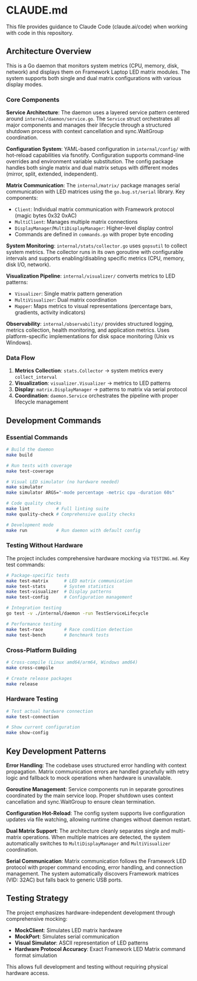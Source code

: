 # CLAUDE.md

This file provides guidance to Claude Code (claude.ai/code) when working with code in this repository.

## Architecture Overview

This is a Go daemon that monitors system metrics (CPU, memory, disk, network) and displays them on Framework Laptop LED matrix modules. The system supports both single and dual matrix configurations with various display modes.

### Core Components

**Service Architecture**: The daemon uses a layered service pattern centered around `internal/daemon/service.go`. The `Service` struct orchestrates all major components and manages their lifecycle through a structured shutdown process with context cancellation and sync.WaitGroup coordination.

**Configuration System**: YAML-based configuration in `internal/config/` with hot-reload capabilities via fsnotify. Configuration supports command-line overrides and environment variable substitution. The config package handles both single matrix and dual matrix setups with different modes (mirror, split, extended, independent).

**Matrix Communication**: The `internal/matrix/` package manages serial communication with LED matrices using the `go.bug.st/serial` library. Key components:

- `Client`: Individual matrix communication with Framework protocol (magic bytes 0x32 0xAC)
- `MultiClient`: Manages multiple matrix connections
- `DisplayManager`/`MultiDisplayManager`: Higher-level display control
- Commands are defined in `commands.go` with proper byte encoding

**System Monitoring**: `internal/stats/collector.go` uses `gopsutil` to collect system metrics. The collector runs in its own goroutine with configurable intervals and supports enabling/disabling specific metrics (CPU, memory, disk I/O, network).

**Visualization Pipeline**: `internal/visualizer/` converts metrics to LED patterns:

- `Visualizer`: Single matrix pattern generation
- `MultiVisualizer`: Dual matrix coordination
- `Mapper`: Maps metrics to visual representations (percentage bars, gradients, activity indicators)

**Observability**: `internal/observability/` provides structured logging, metrics collection, health monitoring, and application metrics. Uses platform-specific implementations for disk space monitoring (Unix vs Windows).

### Data Flow

1. **Metrics Collection**: `stats.Collector` → system metrics every `collect_interval`
2. **Visualization**: `visualizer.Visualizer` → metrics to LED patterns
3. **Display**: `matrix.DisplayManager` → patterns to matrix via serial protocol
4. **Coordination**: `daemon.Service` orchestrates the pipeline with proper lifecycle management

## Development Commands

### Essential Commands

```bash
# Build the daemon
make build

# Run tests with coverage
make test-coverage

# Visual LED simulator (no hardware needed)
make simulator
make simulator ARGS="-mode percentage -metric cpu -duration 60s"

# Code quality checks
make lint          # Full linting suite
make quality-check # Comprehensive quality checks

# Development mode
make run           # Run daemon with default config
```

### Testing Without Hardware

The project includes comprehensive hardware mocking via `TESTING.md`. Key test commands:

```bash
# Package-specific tests
make test-matrix      # LED matrix communication
make test-stats       # System statistics
make test-visualizer  # Display patterns
make test-config      # Configuration management

# Integration testing
go test -v ./internal/daemon -run TestServiceLifecycle

# Performance testing
make test-race        # Race condition detection
make test-bench       # Benchmark tests
```

### Cross-Platform Building

```bash
# Cross-compile (Linux amd64/arm64, Windows amd64)
make cross-compile

# Create release packages
make release
```

### Hardware Testing

```bash
# Test actual hardware connection
make test-connection

# Show current configuration
make show-config
```

## Key Development Patterns

**Error Handling**: The codebase uses structured error handling with context propagation. Matrix communication errors are handled gracefully with retry logic and fallback to mock operations when hardware is unavailable.

**Goroutine Management**: Service components run in separate goroutines coordinated by the main service loop. Proper shutdown uses context cancellation and sync.WaitGroup to ensure clean termination.

**Configuration Hot-Reload**: The config system supports live configuration updates via file watching, allowing runtime changes without daemon restart.

**Dual Matrix Support**: The architecture cleanly separates single and multi-matrix operations. When multiple matrices are detected, the system automatically switches to `MultiDisplayManager` and `MultiVisualizer` coordination.

**Serial Communication**: Matrix communication follows the Framework LED protocol with proper command encoding, error handling, and connection management. The system automatically discovers Framework matrices (VID: 32AC) but falls back to generic USB ports.

## Testing Strategy

The project emphasizes hardware-independent development through comprehensive mocking:

- **MockClient**: Simulates LED matrix hardware
- **MockPort**: Simulates serial communication
- **Visual Simulator**: ASCII representation of LED patterns
- **Hardware Protocol Accuracy**: Exact Framework LED Matrix command format simulation

This allows full development and testing without requiring physical hardware access.
